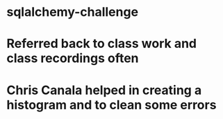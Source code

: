 # sqlalchemy-challenge

# Referred back to class work and class recordings often

# Chris Canala helped in creating a histogram and to clean some errors